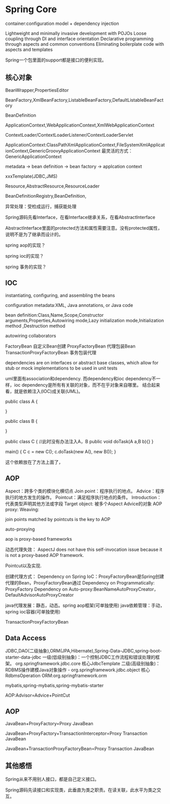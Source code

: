 # Spring Core

container:configuration model + dependency injection

Lightweight and minimally invasive development with POJOs
Loose coupling through DI and interface orientation
Declarative programming through aspects and common conventions
Eliminating boilerplate code with aspects and templates

Spring一个包里面的support都是接口的便利实现。

## 核心对象
BeanWrapper,PropertiesEditor

BeanFactory,XmlBeanFactory,ListableBeanFactory,DefaultListableBeanFactory 

BeanDefinition

ApplicationContext,WebApplicationContext,XmlWebApplicationContext

ContextLoader/ContextLoaderListener/ContextLoaderServlet

ApplicationContext:ClassPathXmlApplicationContext,FileSystemXmlApplicationContext,GenericGroovyApplicationContext
最灵活的方式：GenericApplicationContext 

metadata -> bean definition -> bean factory -> applcation context

xxxTemplate(JDBC,JMS)

Resource,AbstractResource,ResourceLoader

BeanDefinitionRegistry,BeanDefinition,

异常处理：受检成运行，捕获能处理

Spring源码先看Interface，在看Interface继承关系，在看AbstractInterface

AbstractInterface里面的protected方法和属性需要注意。没有protected属性，说明不是为了继承而设计的。

spring aop的实现？

spring ioc的实现？

spring 事务的实现？



## IOC

instantiating, configuring, and assembling the beans

configuration metadata:XML, Java annotations, or Java code

bean definition:Class,Name,Scope,Constructor arguments,Properties,Autowiring mode,Lazy initialization mode,Initialization method
,Destruction method

autowiring collaborators

FactoryBean 自定义Bean创建
ProxyFactoryBean 代理包装Bean
TransactionProxyFactoryBean 事务包装代理

dependencies are on interfaces or abstract base classes, which allow for stub or mock implementations to be used in unit tests

uml里面有association和dependency. 而dependency和ioc dependency不一样，ioc dependency是所有有关联的对象，而不在乎对象来自哪里。
结合起来看，就是依赖注入(IOC)成关联(UML)。

public class A {
    
}

public class B {
    
}

public class C {
  //此时没有办法注入A，B
  public void doTask(A a,B b){}
}

main() {
    C c = new C();
    c.doTask(new A(), new B());
}

这个依赖放在了方法上面了，



## AOP

Aspect：跨多个类的模块化横切点
Join point：程序执行的地点。
Advice：程序执行的地方发生的操作。
Pointcut：满足程序执行地点的条件。
Introduction：代表类型声明其他方法或字段
Target object: 被多个Aspect Advice的对象
AOP proxy:
Weaving:

join points matched by pointcuts is the key to AOP

auto-proxying

aop is proxy-based frameworks

动态代理失效： AspectJ does not have this self-invocation issue because it is not a proxy-based AOP framework.

Pointcut以及实现.

创建代理方式：
Dependency on Spring IoC：ProxyFactoryBean是Spring创建代理的Bean，ProxyFactoryBean通过
Dependency on Programmatically: ProxyFactory
Dependency on Auto-proxy:BeanNameAutoProxyCreator，DefaultAdvisorAutoProxyCreator

java代理发展：静态，动态。spring aop框架(可单独使用)
java依赖管理：手动，spring ioc容器(可单独使用)

TransactionProxyFactoryBean




## Data Access

JDBC,DAO(二级抽象),ORM(JPA,Hibernate),Spring-Data-JDBC,spring-boot-starter-data-jdbc
一级(低级别抽象)：一个控制JDBC工作流程和错误处理的框架。 org.springframework.jdbc.core 核心JdbcTemplate
二级(高级别抽象)：RDBMS操作建模Java对象操作 - org.springframework.jdbc.object 核心RdbmsOperation
ORM:org.springframework.orm

mybatis,spring-mybatis,spring-mybatis-starter

AOP:Advisor=Advice+PointCut

## AOP

JavaBean+ProxyFactory=Proxy JavaBean

JavaBean+ProxyFactory+TransactionInterceptor=Proxy Transaction JavaBean

JavaBean+TransactionProxyFactoryBean=Proxy Transaction JavaBean

## 其他感悟

Spring从来不用别人接口，都是自己定义接口。

Spring源码先读接口和实现类，此垂直为类之职责。在读关联，此水平为类之交互。




